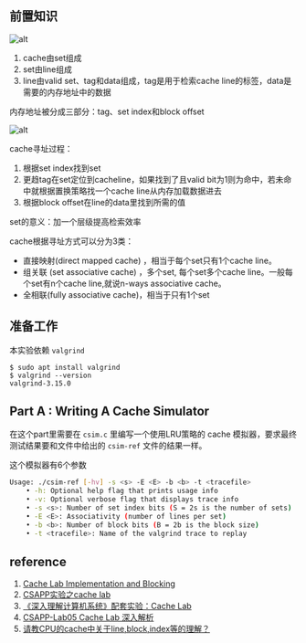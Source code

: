 ## 前置知识

![alt](https://uploadfiles.nowcoder.com/images/20230106/794972751_1672952147148/D2B5CA33BD970F64A6301FA75AE2EB22)

1. cache由set组成
2. set由line组成
3. line由valid set、tag和data组成，tag是用于检索cache line的标签，data是需要的内存地址中的数据

内存地址被分成三部分：tag、set index和block offset

![alt](https://uploadfiles.nowcoder.com/images/20230106/794972751_1672960373198/D2B5CA33BD970F64A6301FA75AE2EB22)

cache寻址过程：
1. 根据set index找到set
2. 更趋tag在set定位到cacheline，如果找到了且valid bit为1则为命中，若未命中就根据置换策略找一个cache line从内存加载数据进去
3. 根据block offset在line的data里找到所需的值

set的意义：加一个层级提高检索效率

cache根据寻址方式可以分为3类：
- 直接映射(direct mapped cache) ，相当于每个set只有1个cache line。
- 组关联 (set associative cache) ，多个set, 每个set多个cache line。一般每个set有n个cache line,就说n-ways associative cache。
- 全相联(fully associative cache)，相当于只有1个set


## 准备工作

本实验依赖 `valgrind` 

```
$ sudo apt install valgrind
$ valgrind --version
valgrind-3.15.0
```

## Part A : Writing A Cache Simulator

在这个part里需要在 `csim.c` 里编写一个使用LRU策略的 cache 模拟器，要求最终测试结果要和文件中给出的 `csim-ref` 文件的结果一样。

这个模拟器有6个参数

```bash
Usage: ./csim-ref [-hv] -s <s> -E <E> -b <b> -t <tracefile>
    • -h: Optional help flag that prints usage info
    • -v: Optional verbose flag that displays trace info
    • -s <s>: Number of set index bits (S = 2s is the number of sets)
    • -E <E>: Associativity (number of lines per set)
    • -b <b>: Number of block bits (B = 2b is the block size)
    • -t <tracefile>: Name of the valgrind trace to replay
```

## reference

1. [Cache Lab Implementation and Blocking](Cache_Lab_Implementation_and_Blocking.pdf)
2. [CSAPP实验之cache lab](https://zhuanlan.zhihu.com/p/79058089)
3. [《深入理解计算机系统》配套实验：Cache Lab](https://zhuanlan.zhihu.com/p/33846811)
4. [CSAPP-Lab05 Cache Lab 深入解析](https://zhuanlan.zhihu.com/p/484657229)
5. [请教CPU的cache中关于line,block,index等的理解？](https://www.zhihu.com/question/24612442/answer/156669729)
